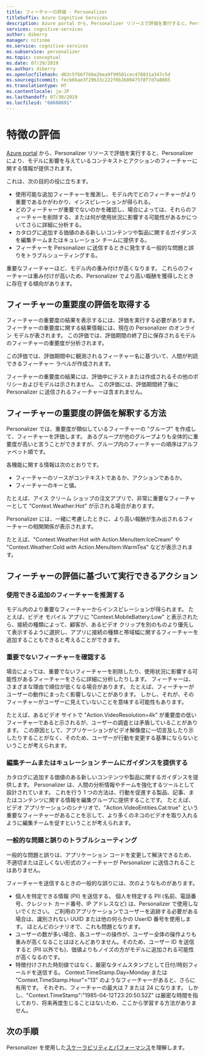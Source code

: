 ```yaml
---
title: フィーチャーの評価 - Personalizer
titleSuffix: Azure Cognitive Services
description: Azure portal から、Personalizer リソースで評価を実行すると、Personalizer により、モデルに影響を与えているコンテキストとアクションのフィーチャーに関する情報が提供されます。
services: cognitive-services
author: diberry
manager: nitinme
ms.service: cognitive-services
ms.subservice: personalizer
ms.topic: conceptual
ms.date: 07/29/2019
ms.author: diberry
ms.openlocfilehash: d03c5f66f760a2bea9f99501cec478831a347c5d
ms.sourcegitcommit: fecb6bae3f29633c222f0b2680475f8f7d7a8885
ms.translationtype: HT
ms.contentlocale: ja-JP
ms.lasthandoff: 07/30/2019
ms.locfileid: "68668691"
---
```

# <a name="feature-evaluation"></a>特徴の評価

[Azure portal](https://portal.azure.com) から、Personalizer リソースで評価を実行すると、Personalizer により、モデルに影響を与えているコンテキストとアクションのフィーチャーに関する情報が提供されます。 

これは、次の目的の役に立ちます。

* 使用可能な追加フィーチャーを推測し、モデル内でどのフィーチャーがより重要であるかがわかり、インスピレーションが得られる。
* どのフィーチャーが重要でないのかを確認し、場合によっては、それらのフィーチャーを削除する、または何が使用状況に影響する可能性があるかについてさらに詳細に分析する。
* カタログに追加する価値のある新しいコンテンツや製品に関するガイダンスを編集チームまたはキュレーション チームに提供する。
* フィーチャーを Personalizer に送信するときに発生する一般的な問題と誤りをトラブルシューティングする。

重要なフィーチャーほど、モデル内の重み付けが高くなります。 これらのフィーチャーは重み付けが高いため、Personalizer でより高い報酬を獲得したときに存在する傾向があります。

## <a name="getting-feature-importance-evaluation"></a>フィーチャーの重要度の評価を取得する

フィーチャーの重要度の結果を表示するには、評価を実行する必要があります。 フィーチャーの重要度に関する結果情報には、現在の Personalizer のオンライン モデルが表されます。 この評価では、評価期間の終了日に保存されるモデルのフィーチャーの重要度が分析されます。 

この評価では、評価期間中に観測されるフィーチャー名に基づいて、人間が判読できるフィーチャー ラベルが作成されます。

フィーチャーの重要度の結果には、評価中にテストまたは作成されるその他のポリシーおよびモデルは示されません。  この評価には、評価期間終了後に Personalizer に送信されるフィーチャーは含まれません。

## <a name="how-to-interpret-the-feature-importance-evaluation"></a>フィーチャーの重要度の評価を解釈する方法

Personalizer では、重要度が類似しているフィーチャーの "グループ" を作成して、フィーチャーを評価します。 あるグループが他のグループよりも全体的に重要度が高いと言うことができますが、グループ内のフィーチャーの順序はアルファベット順です。

各機能に関する情報は次のとおりです。

* フィーチャーのソースがコンテキストであるか、アクションであるか。
* フィーチャーのキーと値。

たとえば、アイス クリーム ショップの注文アプリで、非常に重要なフィーチャーとして "Context.Weather:Hot" が示される場合があります。

Personalizer には、一緒に考慮したときに、より高い報酬が生み出されるフィーチャーの相関関係が表示されます。

たとえば、"Context.Weather:Hot *with* Action.MenuItem:IceCream" や "Context.Weather:Cold *with* Action.MenuItem:WarmTea" などが表示されます。

## <a name="actions-you-can-take-based-on-feature-evaluation"></a>フィーチャーの評価に基づいて実行できるアクション

### <a name="imagine-additional-features-you-could-use"></a>使用できる追加のフィーチャーを推測する

モデル内のより重要なフィーチャーからインスピレーションが得られます。 たとえば、ビデオ モバイル アプリに "Context.MobileBattery:Low" と表示されたら、接続の種類によって、顧客が、あるビデオ クリップを別のものより優先して表示するように選択し、アプリに接続の種類と帯域幅に関するフィーチャーを追加することもできると考えることができます。

### <a name="see-what-features-are-not-important"></a>重要でないフィーチャーを確認する

場合によっては、重要でないフィーチャーを削除したり、使用状況に影響する可能性があるフィーチャーをさらに詳細に分析したりします。 フィーチャーは、さまざまな理由で順位が低くなる場合があります。 たとえば、フィーチャーがユーザーの動作にまったく影響しないことがあります。 しかし、それが、そのフィーチャーがユーザーに見えていないことを意味する可能性もあります。 

たとえば、あるビデオ サイトで "Action.VideoResolution=4k" が重要度の低いフィーチャーであると示されるが、ユーザーの調査とは矛盾していることがあります。 この原因として、アプリケーションがビデオ解像度に一切言及したり示したりすることがなく、そのため、ユーザーが行動を変更する基準にならないということが考えられます。

### <a name="provide-guidance-to-editorial-or-curation-teams"></a>編集チームまたはキュレーション チームにガイダンスを提供する

カタログに追加する価値のある新しいコンテンツや製品に関するガイダンスを提供します。 Personalizer は、人間の分析情報やチームを強化するツールとして設計されています。 これを行う 1 つの方法は、行動を促進する製品、記事、またはコンテンツに関する情報を編集グループに提供することです。 たとえば、ビデオ アプリケーションのシナリオで、"Action.VideoEntities.Cat:true" という重要なフィーチャーがあることを示して、より多くのネコのビデオを取り入れるように編集チームを促すということが考えられます。

### <a name="troubleshoot-common-problems-and-mistakes"></a>一般的な問題と誤りのトラブルシューティング

一般的な問題と誤りは、アプリケーション コードを変更して解決できるため、不適切または正しくない形式のフィーチャーが Personalizer に送信されることはありません。 

フィーチャーを送信するときの一般的な誤りには、次のようなものがあります。

* 個人を特定できる情報 (PII) を送信する。 個人を特定する PII (名前、電話番号、クレジット カード番号、IP アドレスなど) は、Personalizer で使用しないでください。 ご利用のアプリケーションでユーザーを追跡する必要がある場合は、識別されない UUID または他の何らかの UserID 番号を使用します。 ほとんどのシナリオで、これも問題となります。
* ユーザーの数が多い場合、各ユーザーの操作が、ユーザー全体の操作よりも重みが高くなることはほとんどありません。そのため、ユーザー ID を送信すると (PII 以外でも)、価値よりもノイズの方がモデルに追加される可能性が高くなるのです。
* 特徴付けされた時刻値ではなく、厳密なタイムスタンプとして日付/時刻フィールドを送信する。 Context.TimeStamp.Day=Monday または "Context.TimeStamp.Hour"="13" のようなフィーチャーがあると、さらに有用です。 それぞれ、フィーチャーの最大は 7 または 24 になります。 しかし、"Context.TimeStamp":"1985-04-12T23:20:50.52Z" は厳密な時間を指しており、将来再度生じることはないため、ここから学習する方法がありません。

## <a name="next-steps"></a>次の手順

Personalizer を使用した[スケーラビリティとパフォーマンス](concepts-scalability-performance.md)を理解します。

